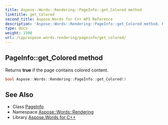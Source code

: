 ```yaml
---
title: Aspose::Words::Rendering::PageInfo::get_Colored method
linktitle: get_Colored
second_title: Aspose.Words for C++ API Reference
description: 'Aspose::Words::Rendering::PageInfo::get_Colored method. Returns true if the page contains colored content in C++.'
type: docs
weight: 1500
url: /cpp/aspose.words.rendering/pageinfo/get_colored/
---
```

## PageInfo::get_Colored method


Returns **true** if the page contains colored content.

```cpp
bool Aspose::Words::Rendering::PageInfo::get_Colored()
```

## See Also

* Class [PageInfo](../)
* Namespace [Aspose::Words::Rendering](../../)
* Library [Aspose.Words for C++](../../../)
